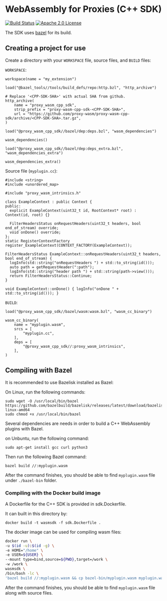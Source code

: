 # WebAssembly for Proxies (C++ SDK)

[![Build Status][build-badge]][build-link]
[![Apache 2.0 License][license-badge]][license-link]

The SDK uses [bazel](https://bazel.build/) for its build. 


## Creating a project for use

Create a directory with your `WORKSPACE` file, source files, and `BUILD` files:

`WORKSPACE`:

```
workspace(name = "my_extension")

load("@bazel_tools//tools/build_defs/repo:http.bzl", "http_archive")

# Replace '<CPP-SDK-SHA>' with actual SHA from github.
http_archive(
    name = "proxy_wasm_cpp_sdk",
    strip_prefix = "proxy-wasm-cpp-sdk-<CPP-SDK-SHA>",
    url = "https://github.com/proxy-wasm/proxy-wasm-cpp-sdk/archive/<CPP-SDK-SHA>.tar.gz",
)

load("@proxy_wasm_cpp_sdk//bazel/dep:deps.bzl", "wasm_dependencies")

wasm_dependencies()

load("@proxy_wasm_cpp_sdk//bazel/dep:deps_extra.bzl", "wasm_dependencies_extra")

wasm_dependencies_extra()
```

Source file (`myplugin.cc`):

```
#include <string>
#include <unordered_map>

#include "proxy_wasm_intrinsics.h"

class ExampleContext : public Context {
public:
  explicit ExampleContext(uint32_t id, RootContext* root) : Context(id, root) {}

  FilterHeadersStatus onRequestHeaders(uint32_t headers, bool end_of_stream) override;
  void onDone() override;
};
static RegisterContextFactory register_ExampleContext(CONTEXT_FACTORY(ExampleContext));

FilterHeadersStatus ExampleContext::onRequestHeaders(uint32_t headers, bool end_of_stream) {
  logInfo(std::string("onRequestHeaders ") + std::to_string(id()));
  auto path = getRequestHeader(":path");
  logInfo(std::string("header path ") + std::string(path->view()));
  return FilterHeadersStatus::Continue;
}

void ExampleContext::onDone() { logInfo("onDone " + std::to_string(id())); }
```

`BUILD`:

```
load("@proxy_wasm_cpp_sdk//bazel/wasm:wasm.bzl", "wasm_cc_binary")

wasm_cc_binary(
    name = "myplugin.wasm",
    srcs = [
        "myplugin.cc",
    ],
    deps = [
        "@proxy_wasm_cpp_sdk//:proxy_wasm_intrinsics",
    ],
)
```

## Compiling with Bazel

It is recommended to use Bazelisk installed as Bazel:

On Linux, run the following commands:

```
sudo wget -O /usr/local/bin/bazel https://github.com/bazelbuild/bazelisk/releases/latest/download/bazelisk-linux-amd64
sudo chmod +x /usr/local/bin/bazel
```

Several dependencies are needs in order to build a C++ WebAssembly plugins with Bazel.

on Unbuntu, run the following command:

```
sudo apt-get install gcc curl python3
```

Then run the following Bazel command:

```
bazel build //:myplugin.wasm
```

After the command finishes, you should be able to find `myplugin.wasm` file under `./bazel-bin` folder.

### Compiling with the Docker build image

A Dockerfile for the C++ SDK is provided in sdk.Dockerfile.

It can built in this directory by:

```
docker build -t wasmsdk -f sdk.Dockerfile .
```

The docker image can be used for compiling wasm files:

```bash
docker run \
-u $(id -u):$(id -g) \
-e HOME="/home" \
-e USER=${USER} \
--mount type=bind,source=${PWD},target=/work \
-w /work \
wasmsdk \
/bin/bash -lc \
'bazel build //:myplugin.wasm && cp bazel-bin/myplugin.wasm myplugin.wasm && bazel clean --expunge'
```

After the command finishes, you should be able to find `myplugin.wasm` file along with source files.

[build-badge]: https://github.com/proxy-wasm/proxy-wasm-cpp-sdk/workflows/C++/badge.svg?branch=master
[build-link]: https://github.com/proxy-wasm/proxy-wasm-cpp-sdk/actions?query=workflow%3AC%2B%2B+branch%3Amaster
[license-badge]: https://img.shields.io/github/license/proxy-wasm/proxy-wasm-cpp-sdk
[license-link]: https://github.com/proxy-wasm/proxy-wasm-cpp-sdk/blob/master/LICENSE
